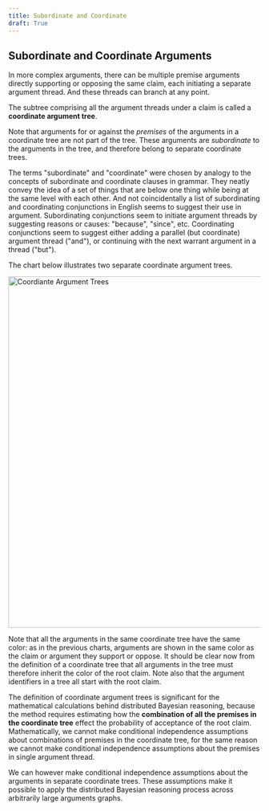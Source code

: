 ```yaml
---
title: Subordinate and Coordinate
draft: True
---
```


## Subordinate and Coordinate Arguments

In more complex arguments, there can be multiple premise arguments directly supporting or opposing the same claim, each initiating a separate argument thread. And these threads can branch at any point.

The subtree comprising all the argument threads under a claim is called a **coordinate argument tree**.

Note that arguments for or against the *premises* of the arguments in a coordinate tree are not part of the tree. These arguments are *subordinate* to the arguments in the tree, and therefore belong to separate coordinate trees.

The terms "subordinate" and "coordinate" were chosen by analogy to the concepts of subordinate and coordinate clauses in grammar. They neatly convey the idea of a set of things that are below one thing while being at the same level with each other. And not coincidentally a list of subordinating and coordinating conjunctions in English seems to suggest their use in argument. Subordinating conjunctions seem to initiate argument threads by suggesting reasons or causes: "because", "since", etc. Coordinating conjunctions seem to suggest either adding a parallel (but coordinate) argument thread ("and"), or continuing with the next warrant argument in a thread ("but"). 

The chart below illustrates two separate coordinate argument trees. 


<img src="/assets/images/distributed-bayesian-reasoning/coordinate-argument-trees.svg"
     alt="Coordiante Argument Trees"
     style="display: block; margin-left: auto; margin-right: auto; width: 700px" />

Note that all the arguments in the same coordinate tree have the same color: as in the previous charts, arguments are shown in the same color as the claim or argument they support or oppose. It should be clear now from the definition of a coordinate tree that all arguments in the tree must therefore inherit the color of the root claim. Note also that the argument identifiers in a tree all start with the root claim.

The definition of coordinate argument trees is significant for the mathematical calculations behind distributed Bayesian reasoning, because the method requires estimating how the **combination of all the premises in the coordinate tree** effect the probability of acceptance of the root claim. Mathematically, we cannot make conditional independence assumptions about combinations of premises in the coordinate tree, for the same reason we cannot make conditional independence assumptions about the premises in single argument thread. 

We can however make conditional independence assumptions about the arguments in separate coordinate trees. These assumptions make it possible to apply the distributed Bayesian reasoning process across arbitrarily large arguments graphs.